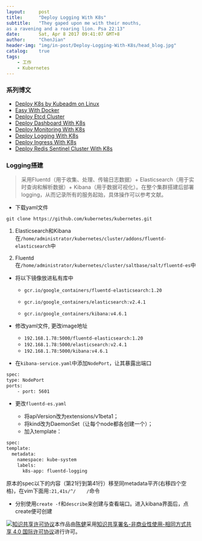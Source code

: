 ```yaml
---
layout:     post
title:      "Deploy Logging With K8s"
subtitle:   "They gaped upon me with their mouths,
as a ravening and a roaring lion. Psa 22:13"
date:       Sat, Apr 8 2017 09:41:07 GMT+8
author:     "ChenJian"
header-img: "img/in-post/Deploy-Logging-With-K8s/head_blog.jpg"
catalog:    true
tags:
    - 工作
    - Kubernetes
---
```


### 系列博文

- [Deploy K8s by Kubeadm on Linux](https://o-my-chenjian.com/2016/12/08/Deploy-K8s-by-Kubeadm-on-Linux/)
- [Easy With Docker](https://o-my-chenjian.com/2016/07/04/Easy-With-Docker/)
- [Deploy Etcd Cluster](https://o-my-chenjian.com/2017/04/08/Deploy-Etcd-Cluster/)
- [Deploy Dashboard With K8s](https://o-my-chenjian.com/2017/04/08/Deploy-Dashboard-With-K8s/)
- [Deploy Monitoring With K8s](https://o-my-chenjian.com/2017/04/08/Deploy-Monitoring-With-K8s/)
- [Deploy Logging With K8s](https://o-my-chenjian.com/2017/04/08/Deploy-Logging-With-K8s/)
- [Deploy Ingress With K8s](https://o-my-chenjian.com/2017/04/08/Deploy-Ingress-With-K8s/)
- [Deploy Redis Sentinel Cluster With K8s](https://o-my-chenjian.com/2017/02/06/Deploy-Redis-Sentinel-Cluster-With-K8s/)

### Logging搭建

> 采用Fluentd（用于收集、处理、传输日志数据）+ Elasticsearch（用于实时查询和解析数据）+ Kibana（用于数据可视化）。在整个集群搭建后部署logging，从而记录所有的服务起始，具体操作可以参考文献。

- 下载yaml文件

`git clone https://github.com/kubernetes/kubernetes.git`

1. Elasticsearch和Kibana在`/home/administrator/kubernetes/cluster/addons/fluentd-elasticsearch`中
	
2. Fluentd在`/home/administrator/kubernetes/cluster/saltbase/salt/fluentd-es`中
	
- 将以下镜像放进私有库中

	- `gcr.io/google_containers/fluentd-elasticsearch:1.20`

	- `gcr.io/google_containers/elasticsearch:v2.4.1`

	- `gcr.io/google_containers/kibana:v4.6.1`


- 修改yaml文件, 更改image地址
	
	- `192.168.1.78:5000/fluentd-elasticsearch:1.20`
	- `192.168.1.78:5000/elasticsearch:v2.4.1`
	- `192.168.1.78:5000/kibana:v4.6.1`

- 在`kibana-service.yaml`中添加`NodePort`，让其暴露出端口
	
``` bash
spec:
type: NodePort
ports:
	- port: 5601
```
	
- 更改`fluentd-es.yaml`
	
	* 将apiVersion改为extensions/v1beta1；
	* 将kind改为DaemonSet（让每个node都各创建一个）；
	* 加入template：
	
``` bash
spec:
template:
  metadata:
    namespace: kube-system
    labels:
      k8s-app: fluentd-logging
```
	
原本的spec以下的内容（第21行到第41行）移至同metadata平齐(右移四个空格)，在vim下面用`:21,41s/^/    /`命令

- 分别使用`create -f`和`describe`来创建与查看端口。进入kibana界面后，点create便可创建

<a rel="license" href="http://creativecommons.org/licenses/by-nc-sa/4.0/"><img alt="知识共享许可协议" style="border-width:0" src="https://i.creativecommons.org/l/by-nc-sa/4.0/88x31.png" /></a>本作品由<a xmlns:cc="http://creativecommons.org/ns#" href="https://o-my-chenjian.com/2017/04/08/Deploy-Logging-With-K8s/" property="cc:attributionName" rel="cc:attributionURL">陈健</a>采用<a rel="license" href="http://creativecommons.org/licenses/by-nc-sa/4.0/">知识共享署名-非商业性使用-相同方式共享 4.0 国际许可协议</a>进行许可。
